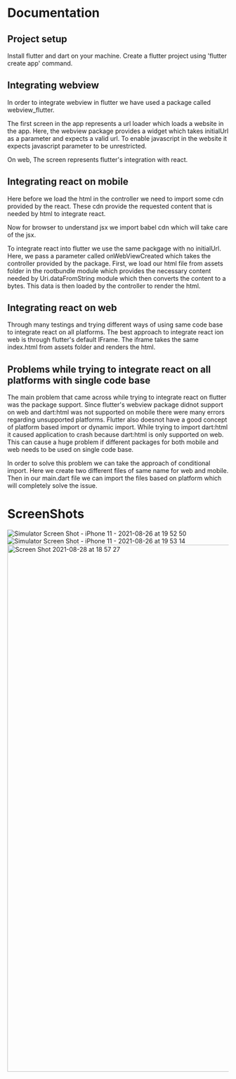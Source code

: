 # Documentation

## Project setup

Install flutter and dart on your machine.
Create a flutter project using 'flutter create app' command.

## Integrating webview

In order to integrate webview in flutter we have used a package called webview_flutter.

The first screen in the app represents a url loader which loads a website in the app. Here, the webview package provides a widget which takes initialUrl as a parameter and expects a valid url. To enable javascript in the website it expects javascript parameter to be unrestricted.

On web, The screen represents flutter's integration with react.

## Integrating react on mobile
Here before we load the html in the controller we need to import some cdn provided by the react.
These cdn provide the requested content that is needed by html to integrate react.

Now for browser to understand jsx we import babel cdn which will take care of the jsx.

To integrate react into flutter we use the same packgage with no initialUrl. Here, we pass a parameter called onWebViewCreated which takes the controller provided by the package. First, we load our html file from assets folder in the rootbundle module which provides the necessary content needed by Uri.dataFromString module which then converts the content to a bytes.
This data is then loaded by the controller to render the html.

## Integrating react on web
Through many testings and trying different ways of using same code base to integrate react on all platforms. The best approach to integrate react ion web is through flutter's default IFrame. The iframe takes the same index.html from assets folder and renders the html.

## Problems while trying to integrate react on all platforms with single code base
The main problem that came across while trying to integrate react on flutter was the package support. Since flutter's webview package didnot support on web
and dart:html was not supported on mobile there were many errors regarding unsupported platforms.
Flutter also doesnot have a good concept of platform based import or dynamic import.
While trying to import dart:html it caused application to crash because dart:html is only supported on web. This can cause a huge problem if different packages for both mobile and web needs to be used on single code base.

In order to solve this problem we can take the approach of conditional import. Here we create two different files of same name for web and mobile. Then in our main.dart file we can import the files based on platform which will completely solve the issue.

# ScreenShots
![Simulator Screen Shot - iPhone 11 - 2021-08-26 at 19 52 50](https://user-images.githubusercontent.com/40027788/130977820-bdc5aebe-bab7-4d3d-957e-8cc2a3c061a5.png)
![Simulator Screen Shot - iPhone 11 - 2021-08-26 at 19 53 14](https://user-images.githubusercontent.com/40027788/130977849-40415323-5a1f-4743-8e95-740850f37644.png)
<img width="1198" alt="Screen Shot 2021-08-28 at 18 57 27" src="https://user-images.githubusercontent.com/40027788/131219111-581cc68e-498b-426b-92f0-f8949506f9e2.png">
